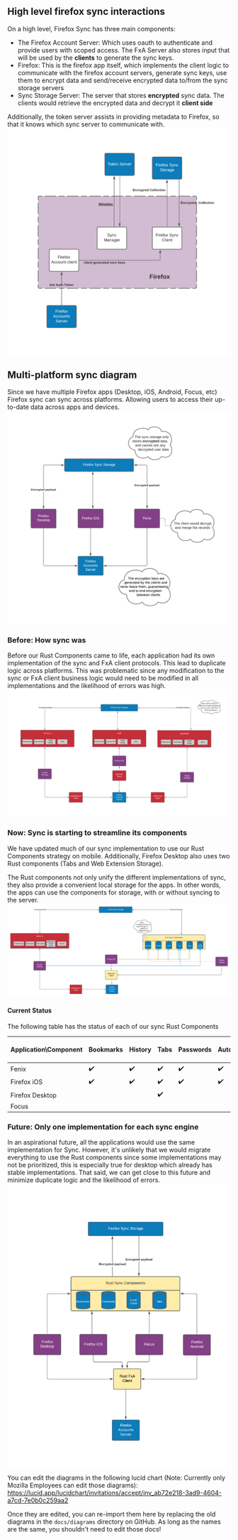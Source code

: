 ## High level firefox sync interactions
On a high level, Firefox Sync has three main components:
- The Firefox Account Server: Which uses oauth to authenticate and provide users with scoped access. The FxA Server also stores input that will
    be used by the **clients** to generate the sync keys.
- Firefox: This is the firefox app itself, which implements the client logic to communicate with the firefox account servers, generate sync keys,
    use them to encrypt data and send/receive encrypted data to/from the sync
    storage servers
- Sync Storage Server: The server that stores **encrypted** sync data. The clients would retrieve the encrypted data and decrypt
    it **client side**

Additionally, the token server assists in providing metadata to Firefox, so that it knows which sync server to communicate with.
![Diagram showing on a high level, how Firefox sync interacts with Firefox Accounts and Sync Services](../diagrams/high-level-sync-ecosystem.png)


## Multi-platform sync diagram
Since we have multiple Firefox apps (Desktop, iOS, Android, Focus, etc) Firefox sync can sync across platforms. Allowing users
to access their up-to-date data across apps and devices.
![Diagram showing how firefox sync is a multi-platform feature](../diagrams/multi-platform-sync-diagram.png)


### Before: How sync was
Before our Rust Components came to life, each application had its own implementation of the sync and FxA client protocols.
This lead to duplicate logic across platforms. This was problematic since any modification to the sync or FxA client business logic
would need to be modified in all implementations and the likelihood of errors was high.
![Diagram showing how firefox sync used to be, with each platform having its own implementation](../diagrams/before-cross-components.png)


### Now: Sync is starting to streamline its components
We have updated much of our sync implementation to use our Rust Components strategy on mobile. Additionally, Firefox Desktop also uses
two Rust components (Tabs and Web Extension Storage).

The Rust components not only unify the different implementations of sync, they also provide a convenient local storage for the apps.
In other words, the apps can use the components for storage, with or without syncing to the server.
![Diagram showing how firefox sync is now, with iOS and Fenix platform sharing some implementations](../diagrams/now-cross-components.png)

#### Current Status
The following table has the status of each of our sync Rust Components

| Application\Component | Bookmarks | History | Tabs | Passwords | Autofill | Web Extension Storage | FxA Client |
|-----------------------|-----------|---------|------|-----------|----------|-----------------------|------------|
| Fenix                 | ✔️        | ✔️      | ✔️   | ✔️        | ✔️       |                       | ✔️         |
| Firefox iOS           | ✔️        | ✔️      | ✔️   | ✔️        | ✔️       |                       | ✔️         |
| Firefox Desktop       |           |         | ✔️   |           |          | ✔️                    |            |
| Focus                 |           |         |      |           |          |                       |            |

### Future: Only one implementation for each sync engine
In an aspirational future, all the applications would use the same implementation for Sync.
However, it's unlikely that we would migrate everything to use the Rust components since some implementations
may not be prioritized, this is especially true for desktop which already has stable implementations.
That said, we can get close to this future and minimize duplicate logic and the likelihood of errors.
![Diagram showing how firefox sync should be, with all platforms using one implementation](../diagrams/future-cross-components.png)


You can edit the diagrams in the following lucid chart (Note: Currently only Mozilla Employees can edit those diagrams): https://lucid.app/lucidchart/invitations/accept/inv_ab72e218-3ad9-4604-a7cd-7e0b0c259aa2

Once they are edited, you can re-import them here by replacing the old diagrams in the `docs/diagrams` directory on GitHub. As long as the
names are the same, you shouldn't need to edit those docs!
